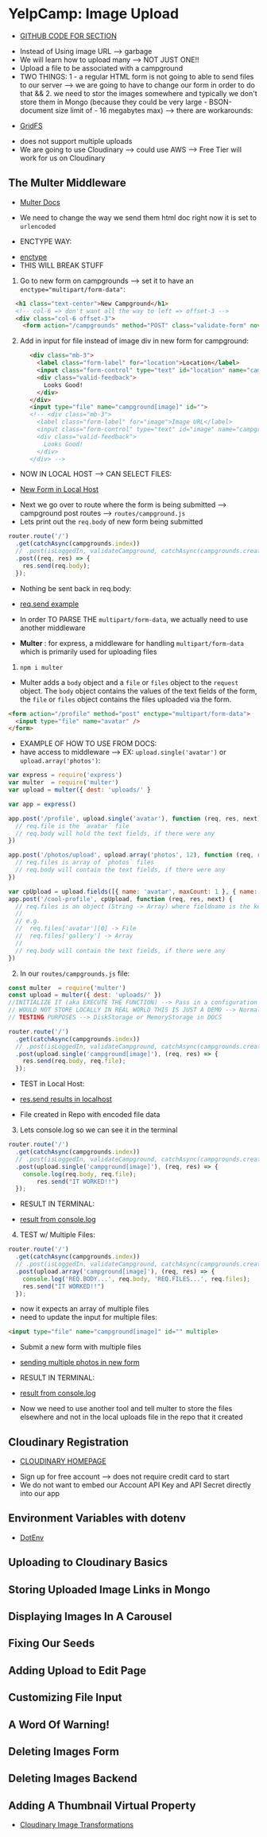 # YelpCamp: Image Upload
* [GITHUB CODE FOR SECTION](https://github.com/Colt/YelpCamp/tree/6570c595edf0480fab6b832abd35d37717a081cd)
- Instead of Using image URL --> garbage
- We will learn how to upload many --> NOT JUST ONE!!
- Upload a file to be associated with a campground
- TWO THINGS: 1 - a regular HTML form is not going to able to send files to our server --> we are going to have to change our form in order to do that && 2. we need to stor the images somewhere and typically we don't store them in Mongo (because they could be very large - BSON-document size limit of - 16 megabytes max) --> there are workarounds:
* [GridFS](https://docs.mongodb.com/manual/core/gridfs/)
- does not support multiple uploads
- We are going to use Cloudinary --> could use AWS --> Free Tier will work for us on Cloudinary

## The Multer Middleware
* [Multer Docs](https://github.com/expressjs/multer)
- We need to change the way we send them html doc right now it is set to `urlencoded`
* ENCTYPE WAY:
- [enctype](assets/image1.png)
- THIS WILL BREAK STUFF
1. Go to new form on campgrounds --> set it to have an `enctype="multipart/form-data"`:
```html
  <h1 class="text-center">New Campground</h1>
  <!-- col-6 => don't want all the way to left => offset-3 -->
  <div class="col-6 offset-3">
    <form action="/campgrounds" method="POST" class="validate-form" novalidate enctype="multipart/form-data">
```
2. Add in input for file instead of image div in new form for campground:
```html
      <div class="mb-3">
        <label class="form-label" for="location">Location</label>
        <input class="form-control" type="text" id="location" name="campground[location]" required>
        <div class="valid-feedback">
          Looks Good!
        </div>
      </div>
      <input type="file" name="campground[image]" id="">
      <!-- <div class="mb-3">
        <label class="form-label" for="image">Image URL</label>
        <input class="form-control" type="text" id="image" name="campground[image]" required>
        <div class="valid-feedback">
          Looks Good!
        </div>
      </div> -->
```
- NOW IN LOCAL HOST --> CAN SELECT FILES:
* [New Form in Local Host](assets/image2.png)
- Next we go over to route where the form is being submitted --> campground post routes --> `routes/campground.js`
- Lets print out the `req.body` of new form being submitted
```js
router.route('/')
  .get(catchAsync(campgrounds.index))
  // .post(isLoggedIn, validateCampground, catchAsync(campgrounds.createCampground));
  .post((req, res) => {
    res.send(req.body);
  });
```
- Nothing be sent back in req.body:
* [req.send example](assets/image3.png)
- In order TO PARSE THE `multipart/form-data`, we actually need to use another middleware
* **Multer** : for express, a middleware for handling `multipart/form-data` which is primarily used for uploading files
1. `npm i multer`
-  Multer adds a `body` object and a `file` or `files` object to the `request` object. The `body` object contains the values of the text fields of the form, the `file` or `files` object contains the files uploaded via the form.
```html
<form action="/profile" method="post" enctype="multipart/form-data">
  <input type="file" name="avatar" />
</form>
```
- EXAMPLE OF HOW TO USE FROM DOCS:
- have access to middleware --> EX: `upload.single('avatar')` or `upload.array('photos')`:
```js
var express = require('express')
var multer  = require('multer')
var upload = multer({ dest: 'uploads/' }

var app = express()

app.post('/profile', upload.single('avatar'), function (req, res, next) {
  // req.file is the `avatar` file
  // req.body will hold the text fields, if there were any
})

app.post('/photos/upload', upload.array('photos', 12), function (req, res, next) {
  // req.files is array of `photos` files
  // req.body will contain the text fields, if there were any
})

var cpUpload = upload.fields([{ name: 'avatar', maxCount: 1 }, { name: 'gallery', maxCount: 8 }])
app.post('/cool-profile', cpUpload, function (req, res, next) {
  // req.files is an object (String -> Array) where fieldname is the key, and the value is array of files
  //
  // e.g.
  //  req.files['avatar'][0] -> File
  //  req.files['gallery'] -> Array
  //
  // req.body will contain the text fields, if there were any
})
```
2. In our `routes/campgrounds.js` file:
```js
const multer  = require('multer')
const upload = multer({ dest: 'uploads/' })
//INITIALIZE IT (aka EXECUTE THE FUNCTION) --> Pass in a configuration object --> specify a folder path/destinations for the files
// WOULD NOT STORE LOCALLY IN REAL WORLD THIS IS JUST A DEMO --> Normally specify cloud service, AWS, etc.
// TESTING PURPOSES --> DiskStorage or MemoryStorage in DOCS

router.route('/')
  .get(catchAsync(campgrounds.index))
  // .post(isLoggedIn, validateCampground, catchAsync(campgrounds.createCampground));
  .post(upload.single('campground[image]'), (req, res) => {
    res.send(req.body, req.file);
  });
```
- TEST in Local Host:
* [res.send results in localhost](assets/multer1.png)
- File created in Repo with encoded file data
3. Lets console.log so we can see it in the terminal
```js
router.route('/')
  .get(catchAsync(campgrounds.index))
  // .post(isLoggedIn, validateCampground, catchAsync(campgrounds.createCampground));
  .post(upload.single('campground[image]'), (req, res) => {
    console.log(req.body, req.file);
        res.send("IT WORKED!!")
  });
```
- RESULT IN TERMINAL:
* [result from console.log](assets/multer2.png)
4. TEST w/ Multiple Files:
```js
router.route('/')
  .get(catchAsync(campgrounds.index))
  // .post(isLoggedIn, validateCampground, catchAsync(campgrounds.createCampground));
  .post(upload.array('campground[image]'), (req, res) => {
    console.log('REQ.BODY...', req.body, 'REQ.FILES...', req.files);
    res.send("IT WORKED!!")
  });
```
- now it expects an array of multiple files
- need to update the input for multiple files:
```html
<input type="file" name="campground[image]" id="" multiple>
```
- Submit a new form with multiple files
* [sending multiple photos in new form](assets/multer3.png)
- RESULT IN TERMINAL:
* [result from console.log](assets/multer4.png)
- Now we need to use another tool and tell multer to store the files elsewhere and not in the local uploads file in the repo that it created

## Cloudinary Registration
* [CLOUDINARY HOMEPAGE](https://cloudinary.com/)
- Sign up for free account --> does not require credit card to start
- We do not want to embed our Account API Key and API Secret directly into our app

## Environment Variables with dotenv
* [DotEnv](https://github.com/motdotla/dotenv)

## Uploading to Cloudinary Basics

## Storing Uploaded Image Links in Mongo

## Displaying Images In A Carousel

## Fixing Our Seeds

## Adding Upload to Edit Page

## Customizing File Input

## A Word Of Warning!

## Deleting Images Form

## Deleting Images Backend

## Adding A Thumbnail Virtual Property
* [Cloudinary Image Transformations](https://cloudinary.com/documentation/image_transformations)